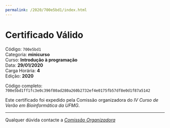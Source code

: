 ```yaml
---
permalink: /2020/700e5bd1/index.html
---
```


# Certificado Válido

Código: `700e5bd1`<br>
Categoria: **minicurso**<br>
Curso: **Introdução à programação**<br>
Data: **29/01/2020**<br>
Carga Horária: **4**<br>
Edição: **2020**<br>


Código completo: `700e5bd1ff1fc3e0c396f80ad280a260b2732ef4e0175fb57df8e0d1f87a5142`


Este certificado foi expedido pela Comissão organizadora do *IV Curso de Verão em Bioinformática da UFMG*.

----

Qualquer dúvida contacte a [_Comissão Organizadora_](<mailto:cursobioinfoufmg@gmail.com$subject=[Certificados]>)

